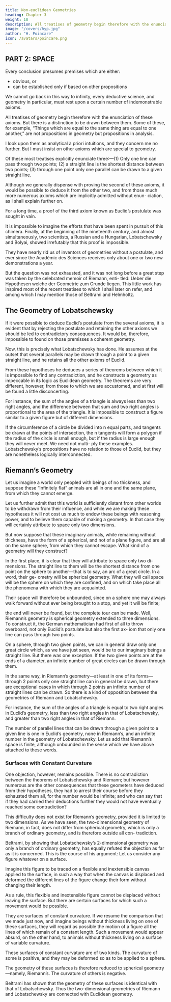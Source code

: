 ```yaml
---
title: Non-euclidean Geometries
heading: Chapter 3
weight: 18
description: All treatises of geometry begin therefore with the enunciation of these axioms
image: "/covers/hyp.jpg"
author: "H. Poincare"
icon: /avatars/poincare.png
---
```




## PART 2: SPACE

Every conclusion presumes premises which are either:
- obvious, or 
- can be established only if based on other propositions

We cannot go back in this way to infinity, every deductive science, and geometry in particular, must rest upon a certain number of indemonstrable axioms. 

All treatises of geometry begin therefore with the enunciation of these axioms. But there is a distinction to be drawn between them. Some of these, for example, “Things which are
equal to the same thing are equal to one another,” are not propositions in geometry but propositions in analysis. 

I look upon them as analytical à priori intuitions, and they concern me no further. But I must insist on other axioms which are special to geometry. 

Of these most treatises explicitly enunciate three:—(1) Only one line can pass through two points; (2) a straight line is the shortest distance between two points; (3) through one
point only one parallel can be drawn to a given straight line. 

Although we generally dispense with proving the second of these axioms, it would be possible to deduce it
from the other two, and from those much more numerous axioms which are implicitly admitted without enun-
ciation, as I shall explain further on. 

For a long time, a proof of the third axiom known as Euclid’s postulate was sought in vain. 

It is impossible to imagine the efforts that have been spent in pursuit of this chimera. Finally,
at the beginning of the nineteenth century, and almost
simultaneously, two scientists, a Russian and a Hungarian, Lobatschewsky and Bolyai, showed irrefutably that this proof is impossible. 

They have nearly rid us of inventors of geometries without a postulate, and ever since
the Académic des Sciences receives only about one or
two new demonstrations a year. 

But the question was not exhausted, and it was not long before a great step
was taken by the celebrated memoir of Riemann, enti-
tled: Ueber die Hypothesen welche der Geometrie zum
Grunde liegen. This little work has inspired most of the
recent treatises to which I shall later on refer, and among
which I may mention those of Beltrami and Helmholtz.


## The Geometry of Lobatschewsky

If it were possible to deduce Euclid’s postulate from the several axioms, it is evident that by rejecting the postulate and retaining  the other axioms we should be led to contradictory consequences. It would be, therefore, impossible to found on those premisses a coherent geometry. 

Now, this is precisely what Lobatschewsky has done. He assumes at the outset that several parallels may be drawn through a point to a given straight line, and he retains all the other axioms of Euclid. 

From these hypotheses he deduces a series of theorems between which it is impossible to find
any contradiction, and he constructs a geometry as impeccable in its logic as Euclidean geometry. The theorems are very different, however, from those to which we are accustomed, and at first will be found a little disconcerting. 

For instance, the sum of the angles of a triangle is always less than two right angles, and the difference between that sum and two right angles is proportional to the area of the triangle. It is impossible to construct a figure similar to a given figure but of different dimensions. 

If the circumference of a circle be divided into
n equal parts, and tangents be drawn at the points of
intersection, the n tangents will form a polygon if the
radius of the circle is small enough, but if the radius is
large enough they will never meet. We need not multi-
ply these examples. Lobatschewsky’s propositions have
no relation to those of Euclid, but they are nonetheless logically interconnected.


## Riemann’s Geometry

Let us imagine a world only peopled with beings of no thickness, and suppose these “infinitely flat” animals are all in one and the same plane, from which they cannot emerge. 

Let us further admit that this world is sufficiently distant from other worlds to be withdrawn from their influence, and while we are making these hypotheses it will not cost us much to endow these beings with reasoning power, and to believe them capable of making a geometry. In
that case they will certainly attribute to space only two
dimensions. 

But now suppose that these imaginary animals, while remaining without thickness, have the form
of a spherical, and not of a plane figure, and are all on
the same sphere, from which they cannot escape. What
kind of a geometry will they construct? 

In the first place, it is clear that they will attribute to space only two di-
mensions. The straight line to them will be the shortest
distance from one point on the sphere to another—that
is to say, an arc of a great circle. In a word, their ge-
ometry will be spherical geometry. What they will call
space will be the sphere on which they are confined, and
on which take place all the phenomena with which they
are acquainted. 

Their space will therefore be unbounded, since on a sphere one may always walk forward without ever being brought to a stop, and yet it will be finite;

the end will never be found, but the complete tour can be made. Well, Riemann’s geometry is spherical geometry extended to three dimensions. To construct it, the German mathematician had first of all to throw overboard, not only Euclid’s postulate but also the first ax-
iom that only one line can pass through two points. 

On a sphere, through two given points, we can in general draw only one great circle which, as we have just seen,
would be to our imaginary beings a straight line. But there was one exception. If the two given points are at
the ends of a diameter, an infinite number of great circles
can be drawn through them. 

In the same way, in Riemann’s geometry—at least in one of its forms—through 2 points only one straight line can in general be drawn,
but there are exceptional cases in which through 2 points an infinite number of straight lines can be drawn.
So there is a kind of opposition between the geometries of Riemann and Lobatschewsky. 

For instance, the sum of the angles of a triangle is equal to two right angles
in Euclid’s geometry, less than two right angles in that
of Lobatschewsky, and greater than two right angles in that of Riemann. 

The number of parallel lines that can be drawn through a given point to a given line is one
in Euclid’s geometry, none in Riemann’s, and an infinite
number in the geometry of Lobatschewsky. Let us add
that Riemann’s space is finite, although unbounded in
the sense which we have above attached to these words.

### Surfaces with Constant Curvature

One objection, however, remains possible. There is no contradiction between the theorems of Lobatschewsky and Riemann; but
however numerous are the other consequences that these geometers have deduced from their hypotheses, they had
to arrest their course before they exhausted them all, for the number would be infinite; and who can say that if
they had carried their deductions further they would not have eventually reached some contradiction? 

This difficulty does not exist for Riemann’s geometry, provided
it is limited to two dimensions. As we have seen, the two-dimensional geometry of Riemann, in fact, does not
differ from spherical geometry, which is only a branch
of ordinary geometry, and is therefore outside all con-
tradiction. 

Beltrami, by showing that Lobatschewsky’s 2-dimensional geometry was only a branch of ordinary
geometry, has equally refuted the objection as far as it
is concerned. This is the course of his argument: Let us
consider any figure whatever on a surface. 

Imagine this figure to be traced on a flexible and inextensible canvas applied to the surface, in such a way that when the canvas is displaced and deformed the different lines of the figure
change their form without changing their length. 

As a rule, this flexible and inextensible figure cannot be displaced without leaving the surface. But there are certain surfaces for which such a movement would be possible.

They are surfaces of constant curvature. If we resume the comparison that we made just now, and imagine beings without thickness living on one of these surfaces, they will regard as possible the motion of a figure all the lines of which remain of a constant length. Such a
movement would appear absurd, on the other hand, to animals without thickness living on a surface of variable curvature. 

These surfaces of constant curvature are of two kinds. The curvature of some is positive, and they
may be deformed so as to be applied to a sphere. 

The geometry of these surfaces is therefore reduced to spherical geometry—namely, Riemann’s. The curvature of others is negative. 

Beltrami has shown that the geometry of these surfaces is identical with that of Lobatschewsky.
Thus the two-dimensional geometries of Riemann and
Lobatschewsky are connected with Euclidean geometry.

